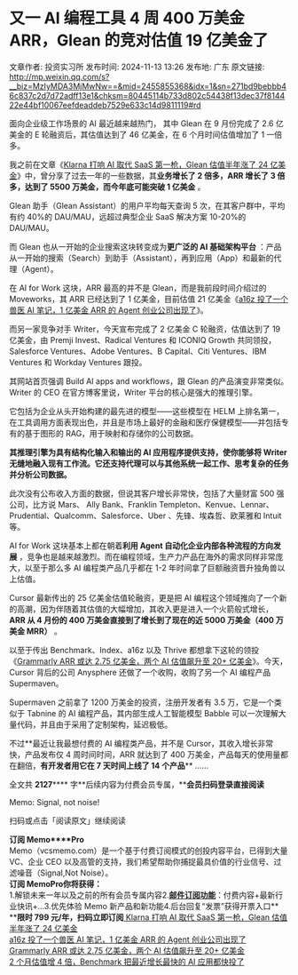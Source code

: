 # 又一 AI 编程工具 4 周 400 万美金 ARR，Glean 的竞对估值 19 亿美金了

文章作者: 投资实习所
发布时间: 2024-11-13 13:26
发布地: 广东
原文链接: http://mp.weixin.qq.com/s?__biz=MzIyMDA3MjMwNw==&mid=2455855368&idx=1&sn=271bd9bebbb46c837c2d7d72adff13e1&chksm=80445114b733d802c54438f13dec37f814422e44bf10067eefdeaddeb7529e633c14d9811119#rd

面向企业级工作场景的 AI 最近越来越热门， 其中 Glean 在 9 月份完成了 2.6 亿美金的 E 轮融资后，其估值达到了 46 亿美金，在 6
个月时间估值增加了 1 一倍多。

我之前在文章《[Klarna 打响 AI 取代 SaaS 第一枪，Glean 估值半年涨了 24
亿美金](http://mp.weixin.qq.com/s?__biz=MzIyMDA3MjMwNw==&mid=2455854960&idx=1&sn=255d36f5a1984d49f1e2df56af198b40&chksm=80446f6cb733e67a21761d7cd63bb9b202fe00d6394d135aab103a2cc2c9719d02543378d398&scene=21#wechat_redirect)》中，曾分享了过去一年的一些数据，其**业务增长了
2 倍多，ARR 增长了 3 倍多，达到了 5500 万美金，而今年底可能突破 1 亿美金** 。

Glean 助手（Glean Assistant）的用户平均每天查询 5 次，在其客户群中，平均有约 40%的 DAU/MAU，远超过典型企业 SaaS
解决方案 10-20%的 DAU/MAU。

而 Glean 也从一开始的企业搜索这块转变成为**更广泛的 AI 基础架构平台**
：产品从一开始的搜索（Search）到助手（Assistant），再到应用（App）和最新的代理（Agent）。

在 AI for Work 这块，ARR 最高的并不是 Glean，而是我前段时间介绍过的 Moveworks，其 ARR 已经达到了 1 亿美金，目前估值
21 亿美金《[a16z 投了一个兽医 AI 笔记，1 亿美金 ARR 的 Agent
创业公司出现了](http://mp.weixin.qq.com/s?__biz=MzIyMDA3MjMwNw==&mid=2455855041&idx=1&sn=09c7fa2667ae5232024587daafabc931&chksm=80446fddb733e6cbff703c9d3a6502d32f3bc38dcd01fc27748ea0c635dfef56c0371afc5bea&scene=21#wechat_redirect)》。

而另一家竞争对手 Writer，今天宣布完成了 2 亿美金 C 轮融资，估值达到了 19 亿美金，由 Premji Invest、Radical
Ventures 和 ICONIQ Growth 共同领投，Salesforce Ventures、Adobe Ventures、B
Capital、Citi Ventures、IBM Ventures 和 Workday Ventures 跟投。

其网站首页强调 Build AI apps and workflows，跟 Glean 的产品演变非常类似。Writer 的 CEO
在官方博客里说，Writer 平台的核心是强大的推理引擎。

它包括为企业从头开始构建的最先进的模型——这些模型在 HELM
上排名第一，在工具调用方面表现出色，并且是市场上最好的金融和医疗保健模型——并包括专有的基于图形的 RAG，用于映射和存储你的公司数据。

**其推理引擎为具有结构化输入和输出的 AI 应用程序提供支持，使你能够将 Writer
无缝地融入现有工作流。它还支持代理可以与其他系统一起工作、思考复杂的任务并分析公司数据。**

此次没有公布收入方面的数据，但说其客户增长非常快，包括了大量财富 500 强公司，比方说 Mars、 Ally Bank、Franklin
Templeton、Kenvue、Lennar、Prudential、Qualcomm、Salesforce、Uber 、先锋、埃森哲、欧莱雅和
Intuit 等。

AI for Work 这块基本上都在朝着**利用 Agent 自动化企业内部各种流程的方向发展**
，竞争也是越来越激烈。而在编程领域，生产力产品在海外的需求同样非常庞大，以至于那么多 AI 编程类产品几乎都在 1-2
年时间拿了巨额融资晋升独角兽以上估值。

Cursor 最新传出的 25 亿美金估值轮融资，更是把 AI
编程这个领域推向了一个新的高潮，因为伴随着其估值的大幅增加，其收入更是进入一个火箭般式增长，**ARR 从 4 月份的 400
万美金直接到了增长到了现在的近 5000 万美金（400 万美金 MRR）** 。

以至于传出 Benchmark、Index、a16z 以及 Thrive 都想拿下这轮的领投《[Grammarly ARR 或达 2.75 亿美金，两个
AI 估值飙升至 20+
亿美金](http://mp.weixin.qq.com/s?__biz=MzIyMDA3MjMwNw==&mid=2455855326&idx=1&sn=438999c796479c3f9238311334a6ea44&chksm=804450c2b733d9d4de66d9c96745f8652e0b008f0fb8fc66454ccdc345963835a7dd494ea6c8&scene=21#wechat_redirect)》。今天，Cursor
背后的公司 Anysphere 还做了一个收购，收购了另一个 AI 编程产品 Supermaven。

Supermaven 之前拿了 1200 万美金的投资，注册开发者有 3.5 万，它是一个类似于 Tabnine 的 AI 编程产品，其内部生成人工智能模型
Babble 可以一次理解大量代码，并且由于采用了定制架构，延迟极低。

不过**最近让我最想付费的 AI 编程类产品，并不是 Cursor，其收入增长非常快，产品发布仅 4 周时间时间，ARR 就达到了 400
万美金，产品每天的使用量都在翻倍，**有开发者用它在 7 天时间上线了 14 个产品**** ……

全文共 **2127****** 字**后续内容为付费会员专属，****会员扫码登录直接阅读**  

Memo: Signal, not noise!

扫码或点击「阅读原文」继续阅读

**订阅 Memo****Pro**  
Memo（vcsmemo.com）是一个基于付费订阅模式的创投内容平台，已得到大量 VC、企业 CEO
以及高管的支持，我们希望帮助你捕捉最具价值的行业信号、过滤噪音（Signal,Not Noise）。  
**订阅 Memo****Pro****你将获得：**  
1.解锁未来一年以及之前的所有会员专属内容2.[**邮件订阅功能**](http://mp.weixin.qq.com/s?__biz=MzIyMDA3MjMwNw==&mid=2455853781&idx=1&sn=b6f8e3ddc87e9531f3f8c3e9cd98bd9f&chksm=80446ac9b733e3df93b89c17e905182bda7f4d132f3ac468961dfd70badeb92b9fcdf9f7083b&scene=21#wechat_redirect)：付费内容+最新行业快讯+...3.优先体验
Memo 新产品和新功能4.后台回复“发票”获得开票入口**  
****限时 799 元/年，扫码立即订阅**[ Klarna 打响 AI 取代 SaaS 第一枪，Glean 估值半年涨了 24
亿美金](https://mp.weixin.qq.com/s?__biz=MzIyMDA3MjMwNw==&mid=2455854960&idx=1&sn=255d36f5a1984d49f1e2df56af198b40&chksm=80446f6cb733e67a21761d7cd63bb9b202fe00d6394d135aab103a2cc2c9719d02543378d398&scene=21#wechat_redirect)  
[a16z 投了一个兽医 AI 笔记，1 亿美金 ARR 的 Agent
创业公司出现了](https://mp.weixin.qq.com/s?__biz=MzIyMDA3MjMwNw==&mid=2455855041&idx=1&sn=09c7fa2667ae5232024587daafabc931&chksm=80446fddb733e6cbff703c9d3a6502d32f3bc38dcd01fc27748ea0c635dfef56c0371afc5bea&scene=21#wechat_redirect)  
[Grammarly ARR 或达 2.75 亿美金，两个 AI 估值飙升至 20+
亿美金](https://mp.weixin.qq.com/s?__biz=MzIyMDA3MjMwNw==&mid=2455855326&idx=1&sn=438999c796479c3f9238311334a6ea44&chksm=804450c2b733d9d4de66d9c96745f8652e0b008f0fb8fc66454ccdc345963835a7dd494ea6c8&scene=21#wechat_redirect)  
[2 个月估值增 4 倍，Benchmark 把最近增长最快的 AI
应用都快投了](https://mp.weixin.qq.com/s?__biz=MzIyMDA3MjMwNw==&mid=2455855356&idx=1&sn=0cc59f08c892a0535ba9f72e93f230fd&chksm=804450e0b733d9f65268355fc79485b6cee3dccc4a536cf9159e08be2468688fb69899a71c08&scene=21#wechat_redirect)

  

